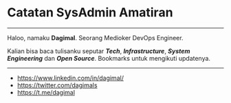 # Catatan SysAdmin Amatiran

---

Haloo, namaku **Dagimal**. Seorang Medioker DevOps Engineer.

Kalian bisa baca tulisanku seputar ***Tech***, ***Infrastructure***, ***System Engineering*** dan ***Open Source***. Bookmarks untuk mengikuti updatenya.

---

- https://www.linkedin.com/in/dagimal/
- https://twitter.com/dagimals
- https://t.me/dagimal
